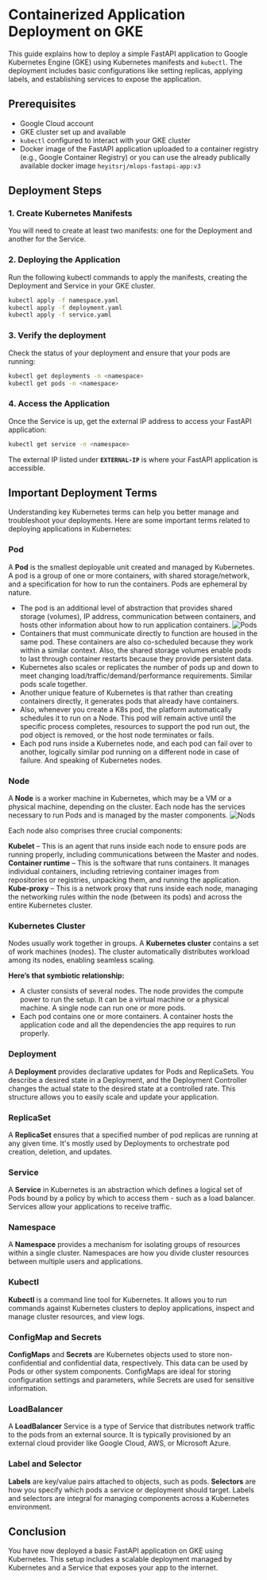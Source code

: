 # Containerized Application Deployment on GKE

This guide explains how to deploy a simple FastAPI application to Google Kubernetes Engine (GKE) using Kubernetes manifests and `kubectl`. The deployment includes basic configurations like setting replicas, applying labels, and establishing services to expose the application.

## Prerequisites

- Google Cloud account
- GKE cluster set up and available
- `kubectl` configured to interact with your GKE cluster
- Docker image of the FastAPI application uploaded to a container registry (e.g., Google Container Registry) or you can use the already publically available docker image `heyitsrj/mlops-fastapi-app:v3`

## Deployment Steps

### 1. Create Kubernetes Manifests

You will need to create at least two manifests: one for the Deployment and another for the Service.

### 2. Deploying the Application

Run the following kubectl commands to apply the manifests, creating the Deployment and Service in your GKE cluster.

```bash
kubectl apply -f namespace.yaml
kubectl apply -f deployment.yaml
kubectl apply -f service.yaml
```

### 3. Verify the deployment

Check the status of your deployment and ensure that your pods are running:

```bash
kubectl get deployments -n <namespace>
kubectl get pods -n <namespace>
```

### 4. Access the Application

Once the Service is up, get the external IP address to access your FastAPI application:

```bash
kubectl get service -n <namespace>
```

The external IP listed under **`EXTERNAL-IP`** is where your FastAPI application is accessible.

## Important Deployment Terms

Understanding key Kubernetes terms can help you better manage and troubleshoot your deployments. Here are some important terms related to deploying applications in Kubernetes:

### Pod
A **Pod** is the smallest deployable unit created and managed by Kubernetes. A pod is a group of one or more containers, with shared storage/network, and a specification for how to run the containers. Pods are ephemeral by nature.

- The pod is an additional level of abstraction that provides shared storage (volumes), IP address, communication between containers, and hosts other information about how to run application containers. 
![Pods](assets/pods.png)
- Containers that must communicate directly to function are housed in the same pod. These containers are also co-scheduled because they work within a similar context. Also, the shared storage volumes enable pods to last through container restarts because they provide persistent data.
- Kubernetes also scales or replicates the number of pods up and down to meet changing load/traffic/demand/performance requirements. Similar pods scale together.
- Another unique feature of Kubernetes is that rather than creating containers directly, it generates pods that already have containers.
- Also, whenever you create a K8s pod, the platform automatically schedules it to run on a Node. This pod will remain active until the specific process completes, resources to support the pod run out, the pod object is removed, or the host node terminates or fails.
- Each pod runs inside a Kubernetes node, and each pod can fail over to another, logically similar pod running on a different node in case of failure. And speaking of Kubernetes nodes.

### Node
A **Node** is a worker machine in Kubernetes, which may be a VM or a physical machine, depending on the cluster. Each node has the services necessary to run Pods and is managed by the master components.
![Nods](assets/node.png)

Each node also comprises three crucial components:

**Kubelet** – This is an agent that runs inside each node to ensure pods are running properly, including communications between the Master and nodes.
**Container runtime** – This is the software that runs containers. It manages individual containers, including retrieving container images from repositories or registries, unpacking them, and running the application.
**Kube-proxy** – This is a network proxy that runs inside each node, managing the networking rules within the node (between its pods) and across the entire Kubernetes cluster.

### Kubernetes Cluster
Nodes usually work together in groups. A **Kubernetes cluster** contains a set of work machines (nodes). The cluster automatically distributes workload among its nodes, enabling seamless scaling.

**Here’s that symbiotic relationship:**

- A cluster consists of several nodes. The node provides the compute power to run the setup. It can be a virtual machine or a physical machine. A single node can run one or more pods.
- Each pod contains one or more containers. A container hosts the application code and all the dependencies the app requires to run properly.


### Deployment
A **Deployment** provides declarative updates for Pods and ReplicaSets. You describe a desired state in a Deployment, and the Deployment Controller changes the actual state to the desired state at a controlled rate. This structure allows you to easily scale and update your application.

### ReplicaSet
A **ReplicaSet** ensures that a specified number of pod replicas are running at any given time. It's mostly used by Deployments to orchestrate pod creation, deletion, and updates.

### Service
A **Service** in Kubernetes is an abstraction which defines a logical set of Pods bound by a policy by which to access them - such as a load balancer. Services allow your applications to receive traffic.

### Namespace
A **Namespace** provides a mechanism for isolating groups of resources within a single cluster. Namespaces are how you divide cluster resources between multiple users and applications.

### Kubectl
**Kubectl** is a command line tool for Kubernetes. It allows you to run commands against Kubernetes clusters to deploy applications, inspect and manage cluster resources, and view logs.

### ConfigMap and Secrets
**ConfigMaps** and **Secrets** are Kubernetes objects used to store non-confidential and confidential data, respectively. This data can be used by Pods or other system components. ConfigMaps are ideal for storing configuration settings and parameters, while Secrets are used for sensitive information.

### LoadBalancer
A **LoadBalancer** Service is a type of Service that distributes network traffic to the pods from an external source. It is typically provisioned by an external cloud provider like Google Cloud, AWS, or Microsoft Azure.

### Label and Selector
**Labels** are key/value pairs attached to objects, such as pods. **Selectors** are how you specify which pods a service or deployment should target. Labels and selectors are integral for managing components across a Kubernetes environment.


## **Conclusion**

You have now deployed a basic FastAPI application on GKE using Kubernetes. This setup includes a scalable deployment managed by Kubernetes and a Service that exposes your app to the internet.
